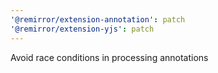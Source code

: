 ```yaml
---
'@remirror/extension-annotation': patch
'@remirror/extension-yjs': patch
---
```


Avoid race conditions in processing annotations
